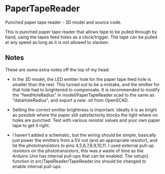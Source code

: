 # PaperTapeReader
Punched paper tape reader - 3D model and source code.

This is punched paper tape reader that allows tape to be pulled through by hand, using the tapes feed holes as a clock/trigger. The tape can be pulled at any speed as long as it is not allowed to slacken.

## Notes
These are some extra notes off the top of my head:

* In the 3D model, the LED emitter hole for the paper tape feed hole is smaller than the rest. This turned out to be a mistake, and the emitter for that hole had to brightened to compensate. It is recommended to modify the "feedHoleRadius" in model/PaperTapeReader.scad to the same as "dataHoleRadius", and export a new .stl from OpenSCAD.

* Setting the correct emitter brightness is important. Ideally it is as bright as possible where the paper still satisfactorily blocks the light where no holes are punched. Test with various resistor values and your own paper tape to get it right.

* I haven't added a schematic, but the wiring should be simple, basically just power the emitters from a 5V out (and an appropriate resistor), and tie the phototransistors to pins 4,5,6,7,8,9,10,11. I used external pull-up resistors on the phototransistors, this was a waste of time as the Arduino Uno has internal pull-ups that can be enabled. The setup() function in src/TapeReader/TapeReader.ino should be changed to enable internal pull-ups.

